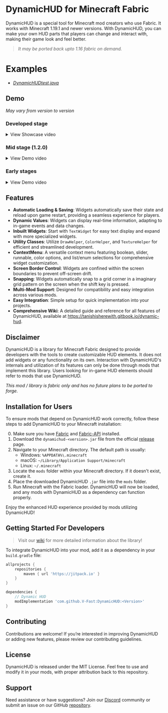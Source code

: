 # DynamicHUD for Minecraft Fabric

DynamicHUD is a special tool for Minecraft mod creators who use Fabric. It works with Minecraft 1.19.1 and newer versions. With DynamicHUD, you can make your own HUD parts that players can change and interact with, making their game look and feel better.
> _It may be ported back upto 1.16 fabric on demand._

# Examples
- [_DynamicHUDtest.java_](src/main/java/com/tanishisherewith/dynamichud/DynamicHUDtest.java)
## Demo

*May vary from version to version*

### Developed stage
<details>
	<summary>View Showcase video</summary>
	[Watch on youtube](https://youtu.be/nQ-oiHyhrm8)
</details>

### Mid stage (1.2.0)
<details>
  <summary>View Demo video</summary>
  [!Mid stage demo video](https://github.com/V-Fast/DynamicHUD/assets/120117618/2abfcdf5-d786-4e58-acae-aefe51b77b4a)

</details>

### Early stages
<details>
  <summary>View Demo video</summary>
  
  [!Early stage demo video](https://github.com/V-Fast/DynamicHUD/assets/120117618/04de9319-69cd-4456-a555-c026c7e053a2)
</details>

## Features

- **Automatic Loading & Saving**: Widgets automatically save their state and reload upon game restart, providing a seamless experience for players.
- **Dynamic Values**: Widgets can display real-time information, adapting to in-game events and data changes.
- **Inbuilt Widgets**: Start with `TextWidget` for easy text display and expand with more specialized widgets.
- **Utility Classes**: Utilize `DrawHelper`, `ColorHelper`, and `TextureHelper` for efficient and streamlined development.
- **ContextMenu**: A versatile context menu featuring boolean, slider, runnable, color options, and list/enum selections for comprehensive widget customization.
- **Screen Border Control**: Widgets are confined within the screen boundaries to prevent off-screen drift.
- **Snapping**: Widgets automatically snap to a grid corner in a imaginary grid pattern on the screen when the shift key is pressed.
- **Multi-Mod Support**: Designed for compatibility and easy integration across various mods.
- **Easy Integration**: Simple setup for quick implementation into your projects.
- **Comprehensive Wiki**: A detailed guide and reference for all features of DynamicHUD, available at https://tanishisherewith.gitbook.io/dynamic-hud.

## Disclaimer
DynamicHUD is a library for Minecraft Fabric designed to provide developers with the tools to create customizable HUD elements. It does not add widgets or any functionality on its own. Interaction with DynamicHUD's internals and utilization of its features can only be done through mods that implement this library. Users looking for in-game HUD elements should refer to mods that use DynamicHUD.

*_This mod / library is fabric only and has no future plans to be ported to forge._*

## Installation for Users

To ensure mods that depend on DynamicHUD work correctly, follow these steps to add DynamicHUD to your Minecraft installation:

0. Make sure you have [Fabric](https://fabricmc.net/) and [Fabric-API](https://modrinth.com/mod/fabric-api/) installed.
1. Download the `dynamichud-<version>.jar` file from the official [release](https://modrinth.com/mod/dynamichud/versions) page.
2. Navigate to your Minecraft directory. The default path is usually:
   - Windows: `%APPDATA%\.minecraft`
   - macOS: `~/Library/Application Support/minecraft`
   - Linux: `~/.minecraft`
3. Locate the `mods` folder within your Minecraft directory. If it doesn't exist, create it.
4. Place the downloaded DynamicHUD `.jar` file into the `mods` folder.
5. Run Minecraft with the Fabric loader. DynamicHUD will now be loaded, and any mods with DynamicHUD as a dependency can function properly.

Enjoy the enhanced HUD experience provided by mods utilizing DynamicHUD!

## Getting Started For Developers
> Visit our [wiki](https://tanishisherewith.gitbook.io/dynamic-hud) for more detailed information about the library!

To integrate DynamicHUD into your mod, add it as a dependency in your `build.gradle` file:

```groovy
allprojects {
	repositories {
		maven { url 'https://jitpack.io' }
	}
}

dependencies {
	// Dynamic HUD
	modImplementation 'com.github.V-Fast:DynamicHUD:<Version>'
}

```

## Contributing
Contributions are welcome! If you’re interested in improving DynamicHUD or adding new features, please review our contributing guidelines.

## License
DynamicHUD is released under the MIT License. Feel free to use and modify it in your mods, with proper attribution back to this repository.

## Support
Need assistance or have suggestions? Join our [Discord](https://discord.com/invite/Rqpn3C7yR5) community or submit an issue on our GitHub [repository](https://github.com/V-Fast/DynamicHUD).
